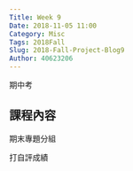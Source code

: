```yaml
---
Title: Week 9
Date: 2018-11-05 11:00
Category: Misc
Tags: 2018Fall
Slug: 2018-Fall-Project-Blog9
Author: 40623206
---
```


期中考

<!-- PELICAN_END_SUMMARY -->

課程內容
----

期末專題分組

打自評成績